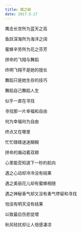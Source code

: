 ```yaml
---
title: 蝶之疑
date: 2017.5.17
---
```



鹰击长空所为蓝天之高 

鱼跃深海所为海洋之阔

蜜蜂辛劳所为花之芬芳
 


拼命的飞翔与舞蹈

终明飞翔不是她的擅长

舞蹈只是她生存的技巧

舞蹈自己舞蹈人生
 


似乎一直在寻找

寻找那一片幸福和自由

何为幸福何为自由

终点又在哪里



忙忙碌碌迷迷糊糊

拼命的煽动着双翅

心里能否知道下一秒的航向



遇之心动却冷冷没有结果

遇之美丽花儿却有蜜蜂相随

遇之神秘香气却又没有勇气停留和寻找

怕没有明天没有结果

以致最后伤悲徒增

秋风轻扰却让人倍感凄凉
